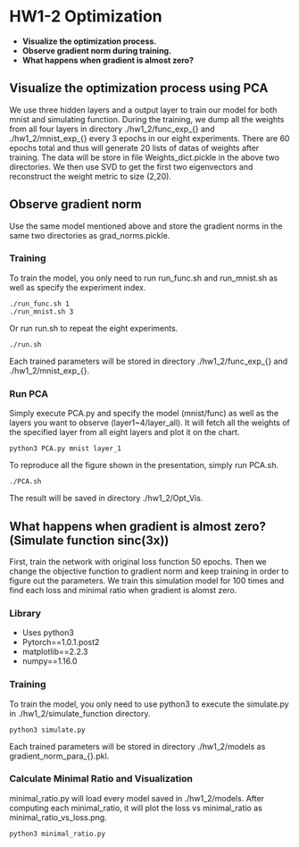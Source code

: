 # HW1-2 Optimization

* **Visualize the optimization process.**
* **Observe gradient norm during training.**
* **What happens when gradient is almost zero?**

## Visualize the optimization process using PCA

We use three hidden layers and a output layer to train our model for both mnist and simulating function. During the training, we dump all the weights from all four layers in directory ./hw1_2/func_exp_{} and ./hw1_2/mnist_exp_{} every 3 epochs in our eight experiments. There are 60 epochs total and thus will generate 20 lists of datas of weights after training. The data will be store in file Weights_dict.pickle in the above two directories.
We then use SVD to get the first two eigenvectors and reconstruct the weight metric to size (2,20).

## Observe gradient norm

Use the same model mentioned above and store the gradient norms in the same two directories as grad_norms.pickle.

### Training

To train the model, you only need to run run_func.sh and run_mnist.sh as well as specify the experiment index.

```
./run_func.sh 1
./run_mnist.sh 3
```

Or run run.sh to repeat the eight experiments.

```
./run.sh
```

Each trained parameters will be stored in directory ./hw1_2/func_exp_{} and ./hw1_2/mnist_exp_{}.

### Run PCA

Simply execute PCA.py and specify the model (mnist/func) as well as the layers you want to observe (layer1~4/layer_all). It will fetch all the weights of the specified layer from all eight layers and plot it on the chart. 

```
python3 PCA.py mnist layer_1
```

To reproduce all the figure shown in the presentation, simply run PCA.sh.

```
./PCA.sh
```

The result will be saved in directory ./hw1_2/Opt_Vis. 

## What happens when gradient is almost zero? (Simulate function sinc(3x))

First, train the network with original loss function 50 epochs. Then we change the objective function to gradient norm and keep training in order to figure out the parameters. We train this simulation model for 100 times and find each loss and minimal ratio when gradient is alomst zero.

### Library

* Uses python3
* Pytorch==1.0.1.post2
* matplotlib==2.2.3
* numpy==1.16.0

### Training

To train the model, you only need to use python3 to execute the simulate.py in ./hw1_2/simulate_function directory.

```
python3 simulate.py
```

Each trained parameters will be stored in directory ./hw1_2/models as gradient_norm_para_{}.pkl.

### Calculate Minimal Ratio and Visualization

minimal_ratio.py will load every model saved in ./hw1_2/models. After computing each minimal_ratio, it will plot the loss vs minimal_ratio as minimal_ratio_vs_loss.png.

```
python3 minimal_ratio.py
```


